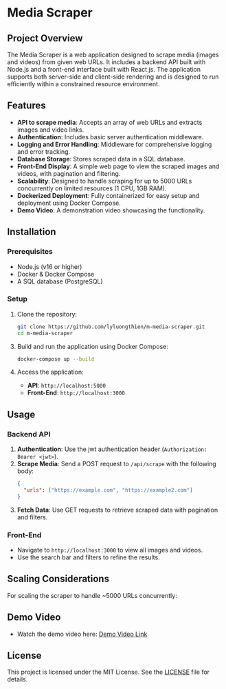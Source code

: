 # Media Scraper

## Project Overview
The Media Scraper is a web application designed to scrape media (images and videos) from given web URLs. It includes a backend API built with Node.js and a front-end interface built with React.js. The application supports both server-side and client-side rendering and is designed to run efficiently within a constrained resource environment.

## Features
- **API to scrape media**: Accepts an array of web URLs and extracts images and video links.
- **Authentication**: Includes basic server authentication middleware.
- **Logging and Error Handling**: Middleware for comprehensive logging and error tracking.
- **Database Storage**: Stores scraped data in a SQL database.
- **Front-End Display**: A simple web page to view the scraped images and videos, with pagination and filtering.
- **Scalability**: Designed to handle scraping for up to 5000 URLs concurrently on limited resources (1 CPU, 1GB RAM).
- **Dockerized Deployment**: Fully containerized for easy setup and deployment using Docker Compose.
- **Demo Video**: A demonstration video showcasing the functionality.

## Installation

### Prerequisites
- Node.js (v16 or higher)
- Docker & Docker Compose
- A SQL database (PostgreSQL)

### Setup
1. Clone the repository:
   ```bash
   git clone https://github.com/lyluongthien/m-media-scraper.git
   cd m-media-scraper
   ```

<!-- 2. Create a `.env` file in the root directory with the following variables:
   ```env
   DB_HOST=your_database_host
   DB_USER=your_database_user
   DB_PASSWORD=your_database_password
   DB_NAME=media_scraper
   API_PORT=5000
   ``` -->

3. Build and run the application using Docker Compose:
   ```bash
   docker-compose up --build
   ```

4. Access the application:
   - **API**: `http://localhost:5000`
   - **Front-End**: `http://localhost:3000`

## Usage

### Backend API
1. **Authentication**: Use the jwt authentication header (`Authorization: Bearer <jwt>`).
2. **Scrape Media**: Send a POST request to `/api/scrape` with the following body:
   ```json
   {
     "urls": ["https://example.com", "https://example2.com"]
   }
   ```
3. **Fetch Data**: Use GET requests to retrieve scraped data with pagination and filters.

### Front-End
- Navigate to `http://localhost:3000` to view all images and videos.
- Use the search bar and filters to refine the results.

## Scaling Considerations
For scaling the scraper to handle ~5000 URLs concurrently:
<!-- - **Queue System**: Use a message queue (e.g., RabbitMQ, Redis) to manage URL processing.
- **Batch Processing**: Split the URLs into smaller batches and process them sequentially.
- **Concurrency Control**: Implement concurrency limits using libraries like `p-limit` or worker threads.
- **Database Optimization**: Use connection pooling and indexing to improve database performance.
- **Horizontal Scaling**: Deploy multiple instances of the scraper and load balance between them. -->

## Demo Video
- Watch the demo video here: [Demo Video Link](#) 

## License
This project is licensed under the MIT License. See the [LICENSE](LICENSE) file for details.
